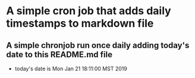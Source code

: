 A simple cron job that adds daily timestamps to markdown file
============================================================
## A simple chronjob run once daily adding today's date to this README.md file
* today's date is Mon Jan 21 18:11:00 MST 2019
